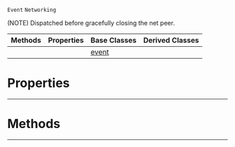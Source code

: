  `Event` `Networking`



(NOTE) Dispatched before gracefully closing the net peer.

|Methods|Properties|Base Classes|Derived Classes|
|---|---|---|---|
| | |[event](https://github.com/zeroengineteam/ZeroDocs/code_reference/class_reference/event.markdown)| |


 #  Properties


---  
 #  Methods


---  
 

 